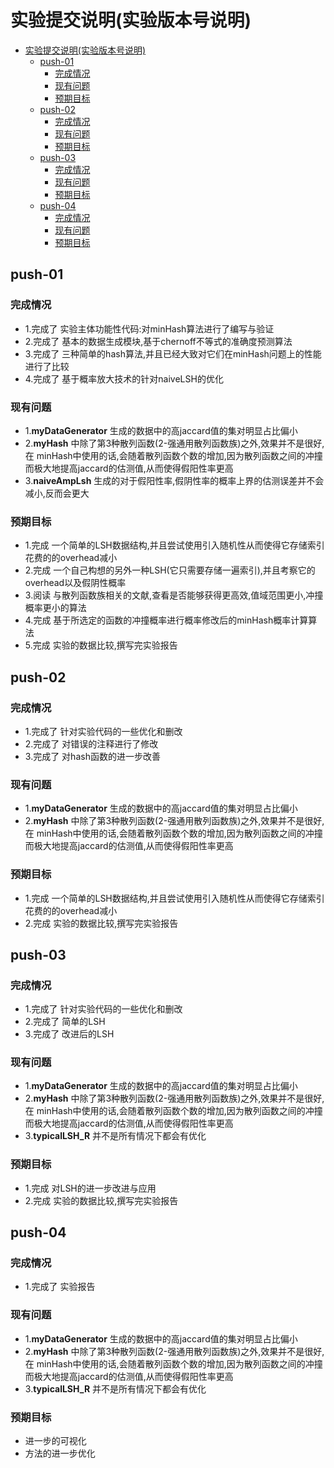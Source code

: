 # 实验提交说明(实验版本号说明)

- [实验提交说明(实验版本号说明)](#实验提交说明实验版本号说明)
  - [push-01](#push-01)
    - [完成情况](#完成情况)
    - [现有问题](#现有问题)
    - [预期目标](#预期目标)
  - [push-02](#push-02)
    - [完成情况](#完成情况-1)
    - [现有问题](#现有问题-1)
    - [预期目标](#预期目标-1)
  - [push-03](#push-03)
    - [完成情况](#完成情况-2)
    - [现有问题](#现有问题-2)
    - [预期目标](#预期目标-2)
  - [push-04](#push-04)
    - [完成情况](#完成情况-3)
    - [现有问题](#现有问题-3)
    - [预期目标](#预期目标-3)

## push-01

### 完成情况

- 1.完成了 实验主体功能性代码:对minHash算法进行了编写与验证
- 2.完成了 基本的数据生成模块,基于chernoff不等式的准确度预测算法
- 3.完成了 三种简单的hash算法,并且已经大致对它们在minHash问题上的性能进行了比较
- 4.完成了 基于概率放大技术的针对naiveLSH的优化

### 现有问题

- 1.**myDataGenerator** 生成的数据中的高jaccard值的集对明显占比偏小
- 2.**myHash**          中除了第3种散列函数(2-强通用散列函数族)之外,效果并不是很好,在
                    minHash中使用的话,会随着散列函数个数的增加,因为散列函数之间的冲撞\
                    而极大地提高jaccard的估测值,从而使得假阳性率更高
- 3.**naiveAmpLsh**     生成的对于假阳性率,假阴性率的概率上界的估测误差并不会减小,反而会更大

### 预期目标

- 1.完成 一个简单的LSH数据结构,并且尝试使用引入随机性从而使得它存储索引花费的的overhead减小
- 2.完成 一个自己构想的另外一种LSH(它只需要存储一遍索引),并且考察它的overhead以及假阴性概率
- 3.阅读 与散列函数族相关的文献,查看是否能够获得更高效,值域范围更小,冲撞概率更小的算法
- 4.完成 基于所选定的函数的冲撞概率进行概率修改后的minHash概率计算算法
- 5.完成 实验的数据比较,撰写完实验报告

## push-02

### 完成情况

- 1.完成了 针对实验代码的一些优化和删改
- 2.完成了 对错误的注释进行了修改
- 3.完成了 对hash函数的进一步改善

### 现有问题

- 1.**myDataGenerator** 生成的数据中的高jaccard值的集对明显占比偏小
- 2.**myHash**          中除了第3种散列函数(2-强通用散列函数族)之外,效果并不是很好,在
                    minHash中使用的话,会随着散列函数个数的增加,因为散列函数之间的冲撞\
                    而极大地提高jaccard的估测值,从而使得假阳性率更高

### 预期目标

- 1.完成 一个简单的LSH数据结构,并且尝试使用引入随机性从而使得它存储索引花费的的overhead减小
- 2.完成 实验的数据比较,撰写完实验报告

## push-03

### 完成情况

- 1.完成了 针对实验代码的一些优化和删改
- 2.完成了 简单的LSH
- 3.完成了 改进后的LSH

### 现有问题

- 1.**myDataGenerator** 生成的数据中的高jaccard值的集对明显占比偏小
- 2.**myHash**          中除了第3种散列函数(2-强通用散列函数族)之外,效果并不是很好,在
                    minHash中使用的话,会随着散列函数个数的增加,因为散列函数之间的冲撞\
                    而极大地提高jaccard的估测值,从而使得假阳性率更高
- 3.**typicalLSH_R**    并不是所有情况下都会有优化

### 预期目标

- 1.完成 对LSH的进一步改进与应用
- 2.完成 实验的数据比较,撰写完实验报告

## push-04

### 完成情况

- 1.完成了 实验报告

### 现有问题

- 1.**myDataGenerator** 生成的数据中的高jaccard值的集对明显占比偏小
- 2.**myHash**          中除了第3种散列函数(2-强通用散列函数族)之外,效果并不是很好,在
                    minHash中使用的话,会随着散列函数个数的增加,因为散列函数之间的冲撞\
                    而极大地提高jaccard的估测值,从而使得假阳性率更高
- 3.**typicalLSH_R**    并不是所有情况下都会有优化

### 预期目标

- 进一步的可视化
- 方法的进一步优化
